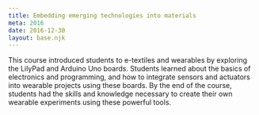 ```yaml
---
title: Embedding emerging technologies into materials
meta: 2016
date: 2016-12-30
layout: base.njk
--- 
```


This course introduced students to e-textiles and wearables by exploring the LilyPad and Arduino Uno boards. Students learned about the basics of electronics and programming, and how to integrate sensors and actuators into wearable projects using these boards. By the end of the course, students had the skills and knowledge necessary to create their own wearable experiments using these powerful tools.